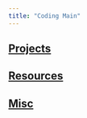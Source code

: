 ```yaml
---
title: "Coding Main"
---
```


## [Projects](projects/coding/coding_projects.md)


## [Resources](projects/coding/coding_resources.md)


## [Misc](projects/coding/coding_misc.md)
